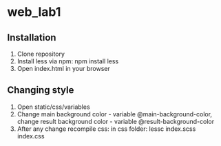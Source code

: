 # web_lab1

## Installation
1. Clone repository
1. Install less via npm: npm install less
1. Open index.html in your browser

## Changing style
1. Open static/css/variables
1. Change main background color - variable @main-background-color, change result background color - variable @result-background-color
1. After any change recompile css: in css folder: lessc index.scss index.css
